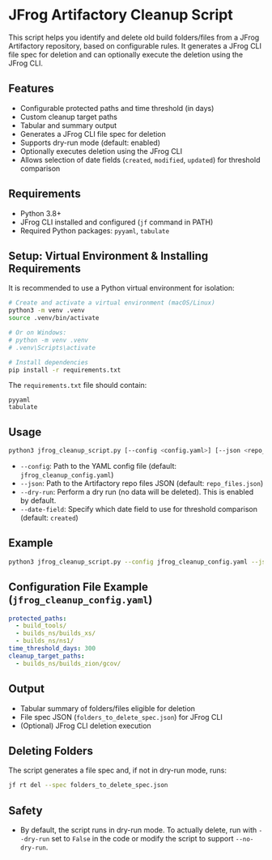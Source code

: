 # JFrog Artifactory Cleanup Script

This script helps you identify and delete old build folders/files from a JFrog Artifactory repository, based on configurable rules. It generates a JFrog CLI file spec for deletion and can optionally execute the deletion using the JFrog CLI.

## Features

- Configurable protected paths and time threshold (in days)
- Custom cleanup target paths
- Tabular and summary output
- Generates a JFrog CLI file spec for deletion
- Supports dry-run mode (default: enabled)
- Optionally executes deletion using the JFrog CLI
- Allows selection of date fields (`created`, `modified`, `updated`) for threshold comparison

## Requirements

- Python 3.8+
- JFrog CLI installed and configured (`jf` command in PATH)
- Required Python packages: `pyyaml`, `tabulate`

## Setup: Virtual Environment & Installing Requirements

It is recommended to use a Python virtual environment for isolation:

```sh
# Create and activate a virtual environment (macOS/Linux)
python3 -m venv .venv
source .venv/bin/activate

# Or on Windows:
# python -m venv .venv
# .venv\Scripts\activate

# Install dependencies
pip install -r requirements.txt
```

The `requirements.txt` file should contain:

```
pyyaml
tabulate
```

## Usage

```sh
python3 jfrog_cleanup_script.py [--config <config.yaml>] [--json <repo_files.json>] [--dry-run] [--date-field <created|modified|updated>]
```

- `--config`: Path to the YAML config file (default: `jfrog_cleanup_config.yaml`)
- `--json`: Path to the Artifactory repo files JSON (default: `repo_files.json`)
- `--dry-run`: Perform a dry run (no data will be deleted). This is enabled by default.
- `--date-field`: Specify which date field to use for threshold comparison (default: `created`)

## Example

```sh
python3 jfrog_cleanup_script.py --config jfrog_cleanup_config.yaml --json repo_files.json --date-field modified
```

## Configuration File Example (`jfrog_cleanup_config.yaml`)

```yaml
protected_paths:
  - build_tools/
  - builds_ns/builds_xs/
  - builds_ns/ns1/
time_threshold_days: 300
cleanup_target_paths:
  - builds_ns/builds_zion/gcov/
```

## Output

- Tabular summary of folders/files eligible for deletion
- File spec JSON (`folders_to_delete_spec.json`) for JFrog CLI
- (Optional) JFrog CLI deletion execution

## Deleting Folders

The script generates a file spec and, if not in dry-run mode, runs:

```sh
jf rt del --spec folders_to_delete_spec.json
```

## Safety

- By default, the script runs in dry-run mode. To actually delete, run with `--dry-run` set to `False` in the code or modify the script to support `--no-dry-run`.
